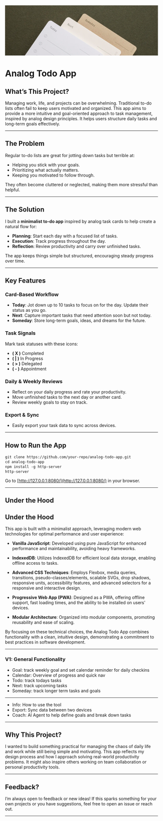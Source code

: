 ![](./imgs/analog-bg.png)

# Analog Todo App

## What’s This Project?

Managing work, life, and projects can be overwhelming. Traditional to-do lists often fail to keep users motivated and organized. This app aims to provide a more intuitive and goal-oriented approach to task management, inspired by analog design principles. It helps users structure daily tasks and long-term goals effectively.

---

## The Problem

Regular to-do lists are great for jotting down tasks but terrible at:

- Helping you stick with your goals.
- Prioritizing what actually matters.
- Keeping you motivated to follow through.

They often become cluttered or neglected, making them more stressful than helpful.

---

## The Solution

I built a **minimalist to-do app** inspired by analog task cards to help create a natural flow for:

- **Planning**: Start each day with a focused list of tasks.
- **Execution**: Track progress throughout the day.
- **Reflection**: Review productivity and carry over unfinished tasks.

The app keeps things simple but structured, encouraging steady progress over time.

---

## Key Features

### Card-Based Workflow

- **Today**: Jot down up to 10 tasks to focus on for the day. Update their status as you go.
- **Next**: Capture important tasks that need attention soon but not today.
- **Someday**: Store long-term goals, ideas, and dreams for the future.

### Task Signals

Mark task statuses with these icons:

- **( X )** Completed
- **( | )** In Progress
- **( > )** Delegated
- **( - )** Appointment

### Daily & Weekly Reviews

- Reflect on your daily progress and rate your productivity.
- Move unfinished tasks to the next day or another card.
- Review weekly goals to stay on track.

### Export & Sync

- Easily export your task data to sync across devices.

---

## How to Run the App

```
git clone https://github.com/your-repo/analog-todo-app.git
cd analog-todo-app
npm install -g http-server
http-server
```

Go to [http://127.0.0.1:8080/](http://127.0.0.1:8080/) in your browser.

---

## Under the Hood

## Under the Hood

This app is built with a minimalist approach, leveraging modern web technologies for optimal performance and user experience:

- **Vanilla JavaScript**: Developed using pure JavaScript for enhanced performance and maintainability, avoiding heavy frameworks.

- **IndexedDB**: Utilizes IndexedDB for efficient local data storage, enabling offline access to tasks.

- **Advanced CSS Techniques**: Employs Flexbox, media queries, transitions, pseudo-classes/elements, scalable SVGs, drop shadows, responsive units, accessibility features, and advanced selectors for a responsive and interactive design.

- **Progressive Web App (PWA)**: Designed as a PWA, offering offline support, fast loading times, and the ability to be installed on users' devices.

- **Modular Architecture**: Organized into modular components, promoting reusability and ease of scaling.

By focusing on these technical choices, the Analog Todo App combines functionality with a clean, intuitive design, demonstrating a commitment to best practices in software development.

---

### V1: General Functionality

- Goal: track weekly goal and set calendar reminder for daily checkins
- Calendar: Overview of progress and quick nav
- Todo: track todays tasks
- Next: track upcoming tasks
- Someday: track longer term tasks and goals

---

- Info: How to use the tool
- Export: Sync data between two devices
- Coach: AI Agent to help define goals and break down tasks

---

## Why This Project?

I wanted to build something practical for managing the chaos of daily life and work while still being simple and motivating. This app reflects my design process and how I approach solving real-world productivity problems. It might also inspire others working on team collaboration or personal productivity tools.

---

## Feedback?

I’m always open to feedback or new ideas! If this sparks something for your own projects or you have suggestions, feel free to open an issue or reach out.

---
